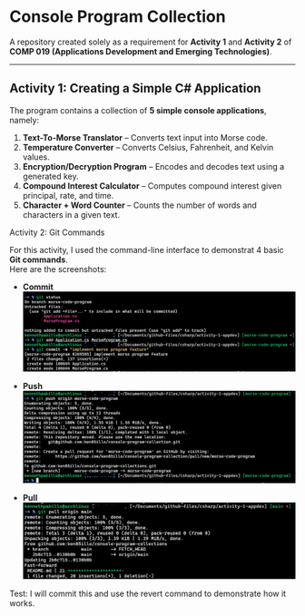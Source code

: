 # Console Program Collection  

A repository created solely as a requirement for **Activity 1** and **Activity 2** of **COMP 019 (Applications Development and Emerging Technologies)**.  

---

## Activity 1: Creating a Simple C# Application  

The program contains a collection of **5 simple console applications**, namely:  
1. **Text-To-Morse Translator** – Converts text input into Morse code.  
2. **Temperature Converter** – Converts Celsius, Fahrenheit, and Kelvin values.  
3. **Encryption/Decryption Program** – Encodes and decodes text using a generated key.  
4. **Compound Interest Calculator** – Computes compound interest given principal, rate, and time.  
5. **Character + Word Counter** – Counts the number of words and characters in a given text. 

Activity 2: Git Commands  

For this activity, I used the command-line interface to demonstrat 4 basic **Git commands**.  
Here are the screenshots:

- **Commit**  
![Screenshot](/images/commit.png)

- **Push**  
![Screenshot](/images/push.png)

- **Pull**
![Screenshot](/images/pull.png)



Test: I will commit this and use the revert command to demonstrate how it works.
